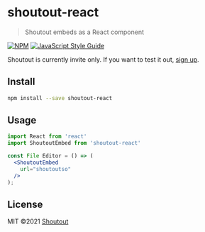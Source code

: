 # shoutout-react

> Shoutout embeds as a React component

[![NPM](https://img.shields.io/npm/v/shoutout-react.svg)](https://www.npmjs.com/package/shoutout-react) [![JavaScript Style Guide](https://img.shields.io/badge/code_style-standard-brightgreen.svg)](https://standardjs.com)

Shoutout is currently invite only. If you want to test it out, [sign up](https://shoutout.so).

## Install

```bash
npm install --save shoutout-react
```

## Usage

```jsx
import React from 'react'
import ShoutoutEmbed from 'shoutout-react'

const File Editor = () => (
  <ShoutoutEmbed
    url="shoutoutso"
  />
);
```

## License

MIT ©2021 [Shoutout](https://shoutout.so)
